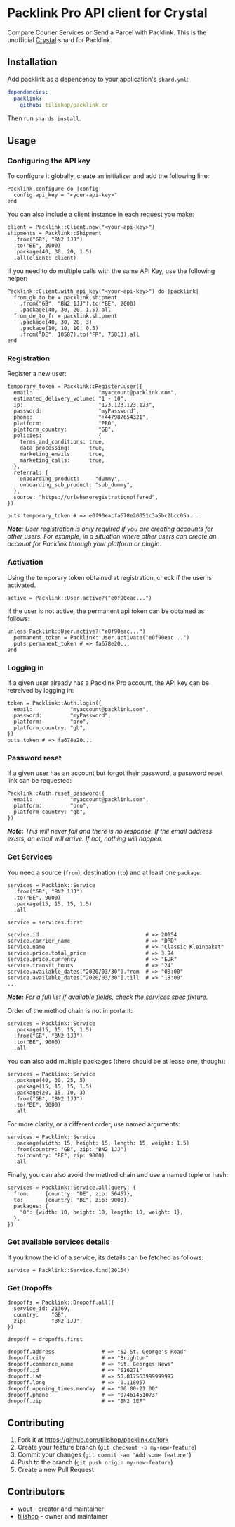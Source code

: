 # Packlink Pro API client for Crystal

Compare Courier Services or Send a Parcel with Packlink. This is the unofficial
[Crystal](https://crystal-lang.org/) shard for Packlink.

## Installation

Add packlink as a depencency to your application's `shard.yml`:

```yaml
dependencies:
  packlink:
    github: tilishop/packlink.cr
```

Then run `shards install`.

## Usage

### Configuring the API key

To configure it globally, create an initializer and add the following line:

```crystal
Packlink.configure do |config|
  config.api_key = "<your-api-key>"
end
```

You can also include a client instance in each request you make:

```crystal
client = Packlink::Client.new("<your-api-key>")
shipments = Packlink::Shipment
  .from("GB", "BN2 1JJ")
  .to("BE", 2000)
  .package(40, 30, 20, 1.5)
  .all(client: client)
```

If you need to do multiple calls with the same API Key, use the following helper:

```crystal
Packlink::Client.with_api_key("<your-api-key>") do |packlink|
  from_gb_to_be = packlink.shipment
    .from("GB", "BN2 1JJ").to("BE", 2000)
    .package(40, 30, 20, 1.5).all
  from_de_to_fr = packlink.shipment
    .package(40, 30, 20, 3)
    .package(10, 10, 10, 0.5)
    .from("DE", 10587).to("FR", 75013).all
end
```

### Registration

Register a new user:

```crystal
temporary_token = Packlink::Register.user({
  email:                     "myaccount@packlink.com",
  estimated_delivery_volume: "1 - 10",
  ip:                        "123.123.123.123",
  password:                  "myPassword",
  phone:                     "+447987654321",
  platform:                  "PRO",
  platform_country:          "GB",
  policies:                  {
    terms_and_conditions: true,
    data_processing:      true,
    marketing_emails:     true,
    marketing_calls:      true,
  },
  referral: {
    onboarding_product:     "dummy",
    onboarding_sub_product: "sub_dummy",
  },
  source: "https://urlwhereregistrationoffered",
})

puts temporary_token # => e0f90eacfa678e20051c3a5bc2bcc05a...
```

*__Note__: User registration is only required if you are creating accounts for
other users. For example, in a situation where other users can create an account
for Packlink through your platform or plugin.* 

### Activation

Using the temporary token obtained at registration, check if the user is
activated.

```crystal
active = Packlink::User.active?("e0f90eac...")
```

If the user is not active, the permanent api token can be obtained as follows:

```crystal
unless Packlink::User.active?("e0f90eac...")
  permanent_token = Packlink::User.activate("e0f90eac...")
  puts permanent_token # => fa678e20...
end
```

### Logging in

If a given user already has a Packlink Pro account, the API key can be retreived
by logging in:

```crystal
token = Packlink::Auth.login({
  email:            "myaccount@packlink.com",
  password:         "myPassword",
  platform:         "pro",
  platform_country: "gb",
})
puts token # => fa678e20...
```

### Password reset
If a given user has an account but forgot their password, a password reset link
can be requested:

```crystal
Packlink::Auth.reset_password({
  email:            "myaccount@packlink.com",
  platform:         "pro",
  platform_country: "gb",
})
```

*__Note:__ This will never fail and there is no response. If the email address
exists, an email will arrive. If not, nothing will happen.*

### Get Services

You need a source (`from`), destination (`to`) and at least one `package`:

```crystal
services = Packlink::Service
  .from("GB", "BN2 1JJ")
  .to("BE", 9000)
  .package(15, 15, 15, 1.5)
  .all

service = services.first

service.id                                  # => 20154
service.carrier_name                        # => "DPD"
service.name                                # => "Classic Kleinpaket"
service.price.total_price                   # => 3.94
service.price.currency                      # => "EUR"
service.transit_hours                       # => "24"
service.available_dates["2020/03/30"].from  # => "08:00"
service.available_dates["2020/03/30"].till  # => "18:00"
...
```

*__Note:__ For a full list if available fields, check the
[services spec fixture](https://github.com/tilishop/packlink.cr/blob/master/spec/fixtures/services/all-response.json).* 

Order of the method chain is not important:

```crystal
services = Packlink::Service
  .package(15, 15, 15, 1.5)
  .from("GB", "BN2 1JJ")
  .to("BE", 9000)
  .all
```

You can also add multiple packages (there should be at lease one, though):

```crystal
services = Packlink::Service
  .package(40, 30, 25, 5)
  .package(15, 15, 15, 1.5)
  .package(20, 15, 10, 3)
  .from("GB", "BN2 1JJ")
  .to("BE", 9000)
  .all
```

For more clarity, or a different order, use named arguments:

```crystal
services = Packlink::Service
  .package(width: 15, height: 15, length: 15, weight: 1.5)
  .from(country: "GB", zip: "BN2 1JJ")
  .to(country: "BE", zip: 9000)
  .all
```

Finally, you can also avoid the method chain and use a named tuple or hash:

```crystal
services = Packlink::Service.all(query: {
  from:     {country: "DE", zip: 56457},
  to:       {country: "BE", zip: 9000},
  packages: {
    "0": {width: 10, height: 10, length: 10, weight: 1},
  },
})
```

### Get available services details

If you know the id of a service, its details can be fetched as follows:

```crystal
service = Packlink::Service.find(20154)
```

### Get Dropoffs

```crystal
dropoffs = Packlink::Dropoff.all({
  service_id: 21369,
  country:    "GB",
  zip:        "BN2 1JJ",
})

dropoff = dropoffs.first

dropoff.address               # => "52 St. George's Road"
dropoff.city                  # => "Brighton"
dropoff.commerce_name         # => "St. Georges News"
dropoff.id                    # => "S16271"
dropoff.lat                   # => 50.817563999999997
dropoff.long                  # => -0.118057
dropoff.opening_times.monday  # => "06:00-21:00"
dropoff.phone                 # => "07461451073"
dropoff.zip                   # => "BN2 1EF"
```

## Contributing

1. Fork it at https://github.com/tilishop/packlink.cr/fork
2. Create your feature branch (`git checkout -b my-new-feature`)
3. Commit your changes (`git commit -am 'Add some feature'`)
4. Push to the branch (`git push origin my-new-feature`)
5. Create a new Pull Request

## Contributors

- [wout](https://github.com/wout) - creator and maintainer
- [tilishop](https://github.com/tilishop) - owner and maintainer